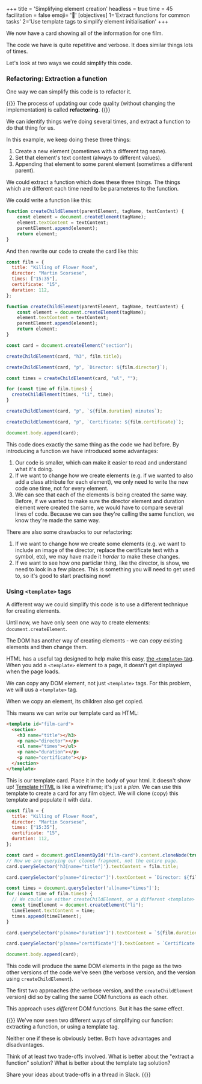 +++
title = 'Simplifying element creation'
headless = true
time = 45
facilitation = false
emoji= '🧩'
[objectives]
    1='Extract functions for common tasks'
    2='Use template tags to simplify element initialisation'
+++

We now have a card showing all of the information for one film.

The code we have is quite repetitive and verbose. It does similar things lots of times.

Let's look at two ways we could simplify this code.

### Refactoring: Extraction a function

One way we can simplify this code is to refactor it.

{{<note type="tip" title="Definition: refactoring">}}
The process of updating our code quality (without changing the implementation) is called **refactoring**.
{{</note>}}

We can identify things we're doing several times, and extract a function to do that thing for us.

In this example, we keep doing these three things:
1. Create a new element (sometimes with a different tag name).
2. Set that element's text content (always to different values).
3. Appending that element to some parent element (sometimes a different parent).

We could extract a function which does these three things. The things which are different each time need to be parameteres to the function.

We could write a function like this:

```js
function createChildElement(parentElement, tagName, textContent) {
    const element = document.createElement(tagName);
    element.textContent = textContent;
    parentElement.append(element);
    return element;
}
```

And then rewrite our code to create the card like this:

```js
const film = {
  title: "Killing of Flower Moon",
  director: "Martin Scorsese",
  times: ["15:35"],
  certificate: "15",
  duration: 112,
};

function createChildElement(parentElement, tagName, textContent) {
    const element = document.createElement(tagName);
    element.textContent = textContent;
    parentElement.append(element);
    return element;
}

const card = document.createElement("section");

createChildElement(card, "h3", film.title);

createChildElement(card, "p", `Director: ${film.director}`);

const times = createChildElement(card, "ul", "");

for (const time of film.times) {
  createChildElement(times, "li", time);
}

createChildElement(card, "p", `${film.duration} minutes`);

createChildElement(card, "p", `Certificate: ${film.certificate}`);

document.body.append(card);
```

This code does exactly the same thing as the code we had before. By introducing a function we have introduced some advantages:
1. Our code is smaller, which can make it easier to read and understand what it's doing.
2. If we want to change how we create elements (e.g. if we wanted to also add a class attribute for each element), we only need to write the new code one time, not for every element.
3. We can see that each of the elements is being created the same way. Before, if we wanted to make sure the director element and duration element were created the same, we would have to compare several lines of code. Because we can see they're calling the same function, we know they're made the same way.

There are also some drawbacks to our refactoring:
1. If we want to change how we create some elements (e.g. we want to include an image of the director, replace the certificate text with a symbol, etc), we may have made it _harder_ to make these changes.
2. If we want to see how one particlar thing, like the director, is show, we need to look in a few places. This is something you will need to get used to, so it's good to start practising now!

### Using `<template>` tags

A different way we could simplify this code is to use a different technique for creating elements.

Until now, we have only seen one way to create elements: `document.createElement`.

The DOM has another way of creating elements - we can _copy_ existing elements and then change them.

HTML has a useful tag designed to help make this easy, [the `<template>` tag](https://developer.mozilla.org/en-US/docs/Web/HTML/Element/template). When you add a `<template>` element to a page, it doesn't get displayed when the page loads.

We can copy any DOM element, not just `<template>` tags. For this problem, we will uus a `<template>` tag.

When we copy an element, its children also get copied.

This means we can write our template card as HTML:

```html
<template id="film-card">
  <section>
    <h3 name="title"></h3>
    <p name="director"></p>
    <ul name="times"></ul>
    <p name="duration"></p>
    <p name="certificate"></p>
  </section>
</template>
```

This is our template card. Place it in the body of your html. It doesn't show up! [Template HTML](https://developer.mozilla.org/en-US/docs/Web/HTML/Element/template) is like a wireframe; it's just a _plan_. We can use this template to create a card for any film object. We will clone (copy) this template and populate it with data.

```js
const film = {
  title: "Killing of Flower Moon",
  director: "Martin Scorsese",
  times: ["15:35"],
  certificate: "15",
  duration: 112,
};

const card = document.getElementById("film-card").content.cloneNode(true);
// Now we are querying our cloned fragment, not the entire page.
card.querySelector('h3[name="title"]').textContent = film.title;

card.querySelector('p[name="director"]').textContent = `Director: ${film.director}`;

const times = document.querySelector('ul[name="times"]');
for (const time of film.times) {
  // We could use either createChildElement, or a different <template> tag here if we wanted.
  const timeElement = document.createElement("li");
  timeElement.textContent = time;
  times.append(timeElement);
}

card.querySelector('p[name="duration"]').textContent = `${film.duration} minutes`;

card.querySelector('p[name="certificate"]').textContent = `Certificate: ${film.certificate}`;

document.body.append(card);
```

This code will produce the same DOM elements in the page as the two other versions of the code we've seen (the verbose version, and the version using `createChildElement`).

The first two approaches (the verbose version, and the `createChildElement` version) did so by calling the same DOM functions as each other.

This approach uses _different_ DOM functions. But it has the same effect.

{{<note type="exercise" title="Exercise: Consider the trade-offs">}}
We've now seen two different ways of simplifying our function: extracting a function, or using a template tag.

Neither one if these is obviously better. Both have advantages and disadvantages.

Think of at least two trade-offs involved. What is better about the "extract a function" solution? What is better about the template tag solution?

Share your ideas about trade-offs in a thread in Slack.
{{</note>}}
